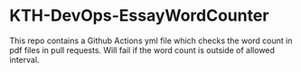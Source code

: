 # KTH-DevOps-EssayWordCounter
This repo contains a Github Actions yml file which checks the word count in pdf files in pull requests. Will fail if the word count is outside of allowed interval.
